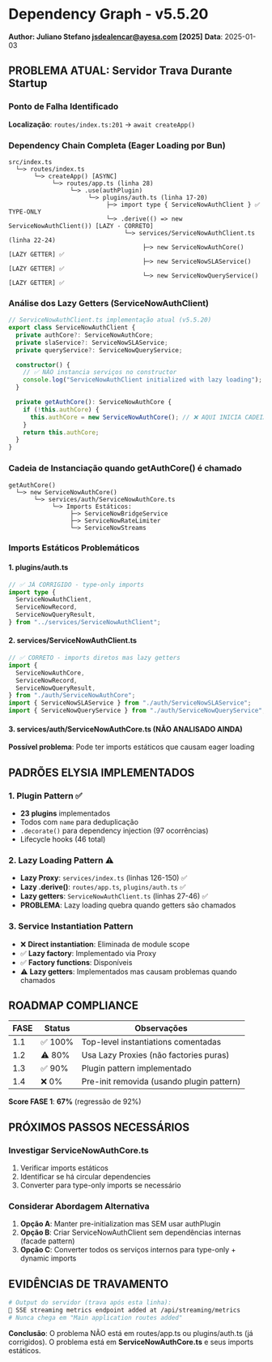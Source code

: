# Dependency Graph - v5.5.20
**Author: Juliano Stefano <jsdealencar@ayesa.com> [2025]**
**Data**: 2025-01-03

## PROBLEMA ATUAL: Servidor Trava Durante Startup

### Ponto de Falha Identificado
**Localização**: `routes/index.ts:201` → `await createApp()`

### Dependency Chain Completa (Eager Loading por Bun)

```
src/index.ts
  └─> routes/index.ts
       └─> createApp() [ASYNC]
            └─> routes/app.ts (linha 28)
                 └─> .use(authPlugin)
                      └─> plugins/auth.ts (linha 17-20)
                           ├─> import type { ServiceNowAuthClient } ✅ TYPE-ONLY
                           └─> .derive(() => new ServiceNowAuthClient()) [LAZY - CORRETO]
                                └─> services/ServiceNowAuthClient.ts (linha 22-24)
                                     ├─> new ServiceNowAuthCore() [LAZY GETTER] ✅
                                     ├─> new ServiceNowSLAService() [LAZY GETTER] ✅
                                     └─> new ServiceNowQueryService() [LAZY GETTER] ✅
```

### Análise dos Lazy Getters (ServiceNowAuthClient)

```typescript
// ServiceNowAuthClient.ts implementação atual (v5.5.20)
export class ServiceNowAuthClient {
  private authCore?: ServiceNowAuthCore;
  private slaService?: ServiceNowSLAService;
  private queryService?: ServiceNowQueryService;

  constructor() {
    // ✅ NÃO instancia serviços no constructor
    console.log("ServiceNowAuthClient initialized with lazy loading");
  }

  private getAuthCore(): ServiceNowAuthCore {
    if (!this.authCore) {
      this.authCore = new ServiceNowAuthCore(); // ❌ AQUI INICIA CADEIA
    }
    return this.authCore;
  }
}
```

### Cadeia de Instanciação quando getAuthCore() é chamado

```
getAuthCore()
  └─> new ServiceNowAuthCore()
       └─> services/auth/ServiceNowAuthCore.ts
            └─> Imports Estáticos:
                 ├─> ServiceNowBridgeService
                 ├─> ServiceNowRateLimiter
                 └─> ServiceNowStreams
```

### Imports Estáticos Problemáticos

#### 1. plugins/auth.ts
```typescript
// ✅ JÁ CORRIGIDO - type-only imports
import type {
  ServiceNowAuthClient,
  ServiceNowRecord,
  ServiceNowQueryResult,
} from "../services/ServiceNowAuthClient";
```

#### 2. services/ServiceNowAuthClient.ts
```typescript
// ✅ CORRETO - imports diretos mas lazy getters
import {
  ServiceNowAuthCore,
  ServiceNowRecord,
  ServiceNowQueryResult,
} from "./auth/ServiceNowAuthCore";
import { ServiceNowSLAService } from "./auth/ServiceNowSLAService";
import { ServiceNowQueryService } from "./auth/ServiceNowQueryService";
```

#### 3. services/auth/ServiceNowAuthCore.ts (NÃO ANALISADO AINDA)
**Possível problema**: Pode ter imports estáticos que causam eager loading

## PADRÕES ELYSIA IMPLEMENTADOS

### 1. Plugin Pattern ✅
- **23 plugins** implementados
- Todos com `name` para deduplicação
- `.decorate()` para dependency injection (97 ocorrências)
- Lifecycle hooks (46 total)

### 2. Lazy Loading Pattern ⚠️
- **Lazy Proxy**: `services/index.ts` (linhas 126-150) ✅
- **Lazy .derive()**: `routes/app.ts`, `plugins/auth.ts` ✅
- **Lazy getters**: `ServiceNowAuthClient.ts` (linhas 27-46) ✅
- **PROBLEMA**: Lazy loading quebra quando getters são chamados

### 3. Service Instantiation Pattern
- ❌ **Direct instantiation**: Eliminada de module scope
- ✅ **Lazy factory**: Implementado via Proxy
- ✅ **Factory functions**: Disponíveis
- ⚠️ **Lazy getters**: Implementados mas causam problemas quando chamados

## ROADMAP COMPLIANCE

| FASE | Status | Observações |
|------|--------|-------------|
| 1.1  | ✅ 100% | Top-level instantiations comentadas |
| 1.2  | ⚠️ 80% | Usa Lazy Proxies (não factories puras) |
| 1.3  | ✅ 90% | Plugin pattern implementado |
| 1.4  | ❌ 0% | Pre-init removida (usando plugin pattern) |

**Score FASE 1**: **67%** (regressão de 92%)

## PRÓXIMOS PASSOS NECESSÁRIOS

### Investigar ServiceNowAuthCore.ts
1. Verificar imports estáticos
2. Identificar se há circular dependencies
3. Converter para type-only imports se necessário

### Considerar Abordagem Alternativa
1. **Opção A**: Manter pre-initialization mas SEM usar authPlugin
2. **Opção B**: Criar ServiceNowAuthClient sem dependências internas (facade pattern)
3. **Opção C**: Converter todos os serviços internos para type-only + dynamic imports

## EVIDÊNCIAS DE TRAVAMENTO

```bash
# Output do servidor (trava após esta linha):
📡 SSE streaming metrics endpoint added at /api/streaming/metrics
# Nunca chega em "Main application routes added"
```

**Conclusão**: O problema NÃO está em routes/app.ts ou plugins/auth.ts (já corrigidos).
O problema está em **ServiceNowAuthCore.ts** e seus imports estáticos.
